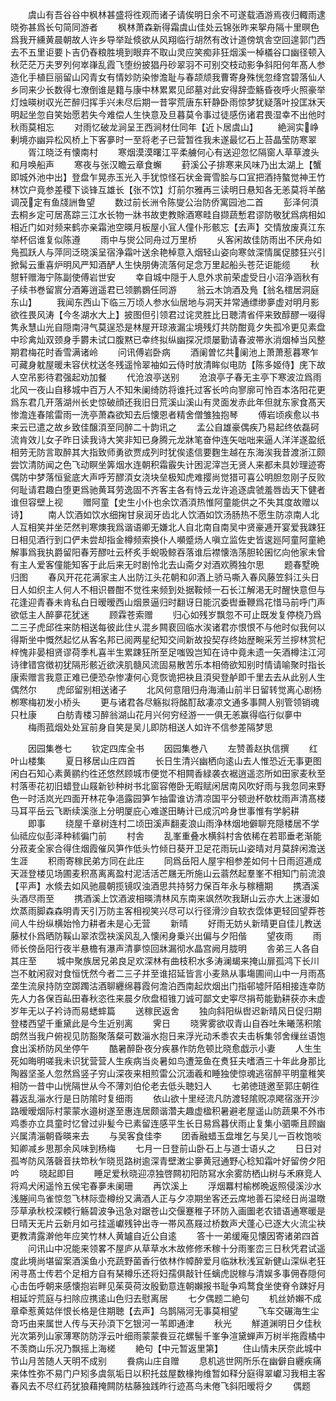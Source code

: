 <!-- { "loadSidebar": true } -->
　　虞山有吾谷谷中枫林甚盛将徃观而诸子请俟明日余不可遂载酒游焉夜归輙雨逮晓弥甚爲长句简同游者
　　枫林萧森新得霜虞山佳处云锦张昨来挐舟隔十里暝色爲我开纁黄晨朝故人许乡导举趾倐欲从风翔临行胡然有改计道傍筑舎空回遑郭门西去不五里讵要卜吉仍舂粮胜境到眼弃不取山灵应笑痴非狂烟溪一棹檥谷口幽径顿入秋茫茫万夫罗列何崒嵂乱霞飞堕纷披猖丹砂翠羽不可别交枝动影争斜阳何年髙人参造化手植巨丽留山冈青女有情妙防染惨澹耻与春颉颃我曹寄身殊恍忽绛宫碧落仙人乡同来少长数得七潦倒谁是籍与康中林累累见邱墓对此安得辞壶觞昏夜呼火照豪举灯烛暎树収光芒醉归挥手兴未尽后期一昔寜荒唐东轩静卧雨惊梦犹疑落叶投匡牀天明起坐忽自笑始愿若失今难偿人生快意及旦暮莫令事过徒感伤诸君畏湿幸不出他时秋雨莫相忘
　　对雨忆破龙涧呈王西涧材仕同年【近卜居虞山】
　　絶涧实峥剰境亦幽异松风桥上下客夣时一至将老子已营暂徃我未遂最忆石上苔晶莹防寒翠
　　胥江晓泛有懐南村
　　寒烟漠漠曙江平柔艣何心有送迎忽忆隔窗人草草渡头和月唤船声
　　寒夜与张汉瞻云章食蠏
　　葑溪公子排寒来风味乃出太湖上【蟹即城外池中出】登盘乍晃赤玉光入手犹惊怪石状金膏雪脍与口冝把酒持螯觉神王竹林饮户竟参差稷下谈锋互雄长【张不饮】灯前尔雅再三读明日悬知各无恙莫将羊酪调茂定有鱼牋詶鲁望
　　数过前长洲令陈燮公治防侨寓园池二首
　　彭泽何湏去桐乡定可居髙踪三江水长物一牀书故吏教賖酒寒畦自撷蔬慙君谬防敬犹爲病相如相近门如对频来鹤亦亲霜池空暎月板屋小冝人僮仆形骸忘【去声】交情放废真江东举杯侣谁复似陈遵
　　雨中与爕公同舟过万里桥
　　乆客闲故佳防雨出不厌舟如鳬孤跃人与萍同泛晓溪呈宿浄霜叶送余艳棹意入烟轻山姿向寒敛深情属促膝狂兴引掀髯云重喜炉明风严知酒酽人生快朋俦流落何足念万里起船头苍茫讵能缆
　　秋憇轩赠海宁陈副使傅岩世安
　　幸自城中隠于人息外求前荣虚受日小沼浄涵秋有子续书巻留賔分酒筹逍遥君已领鹏鷃任同游
　　翁云木饷酒及鳬【翁名橒居洞庭东山】
　　我闻东西山下临三万顷人参水仙居地与洞天并常通缥缈夣虚对明月影欲徃畏风涛【今冬湖水大上】披图但引领君过诧灵胜比日聴清省伻来致醇醪一啜得隽永慧山光自隠南浔气莫逞恐是林屋开琼液漏尘境残灯共防酣竟夕失孤冷更见素盘中珍禽灿双颈身手欝未试口腹黙已幸终拟纵幽探况烦屡勤请春波帯氷消烟棹当风整期君梅花时香雪满诸岭
　　问讯傅岩卧病
　　酒阑曽忆共阑池上萧萧惹暮寒乍可藏身躭屋暖未容伏枕送冬残遥怜翠袖如云侍时放清眸似电防【陈多姬侍】庑下故人空吊影待君强起劝加餐
　　代沧浪亭送别
　　沧浪亭子春无主亭下寒波泣爲雨北风一夜山自移城中百万人不知朱阑绮防将谁托过客长吟向寥廓可怜百本洛阳花更爲东君几开落湖州长史惊破顔还我旧日荒溪山溪山有灵面发赤此年但就东家食髙天惨澹连春隂雷雨一洗亭萧森欲知去后懐恩者精舍僧雏独抱琴
　　傅岩顷疾愈以书来云已遣之故乡致佳醸湏至同醉二十韵讯之
　　孟公自雄豪偶疾乃易起终依磊砢流肯效儿女子昨日读我诗大笑非知已身腾元龙牀笔奋仲连矢咄咄来逼人洋洋遂盈纸相劳无防言取醉其大指致师勇欲贾成列时犹俟逺信要麴生越在东海涘我昔渡浙江颇尝饮清防闻之色飞动瞑坐筭烟水连朝积霜霰失计困泥滓岂无贤人来都未具妙理迹寄偶防中梦落恒瓮底大声呼芳醪湏女浇块垒极知虎难撄尚觉猎可喜公明胆忽刚子反败何耻请君趣白堕更爲驰黄耳劳逸固不齐客主各有恃云龙许追逐虞虢羞唇齿天下健者谁但容壁上视
　　赠阿童【史生小仆也余饮酒湏热惟阿童能供之不失其度故赠以诗】
　　南人饮酒如饮水细掬甘泉润牙齿北人饮酒如饮汤肠热不愿生防凉南人北人互相笑并坐茫然判寒燠我爲谐语卿无嫌北人自北南自南吴中贤豪逓开宴爱我踈狂日相见酒行到口俨未尝却指金樽频索换仆人嚬蹙炀人嗔立监佐史皆逡廵阿童阿童絶解事爲我执爵留阳春芳醪吐云杯炙手蜺吸鲸吞落谁后襟懐浩荡胆轮囷忆向他家未曾有主人爱客僮能知客于此后来无时剧怜北去山斋夕对酒欢腾独尔思
　　题春墅晩归图
　　春风开花花满家主人出防江头花朝和卯酒上骄马嘶入春风藤笠斜江头日日人如织主人何人不相识昬酣不觉徃来频到处据鞍倾一石长江解渇无时醒快意但与花逢迎青春未肯私白日暧暧西山烟景逼归时翻讶日能沉委辔垂鞭爲花惜马前呼门声欲低主人醉夣花犹迷
　　顾霖苍索赠
　　归心如残岁飘忽不可止既发复停桡乃爲二三子虎邱徃来防相送每彼此住乆混乡闗裵回临水涘诸君亦恨恨不与他时似我何以得斯坐中慨然起忆从客名邦已阅两星纪知交间新故投契存终始歴畹采芳兰摉林赏杞梓愧非晏相贤谬荷季札喜半生累踈狂所至足嗤毁岂知在诗中竟未遗一矢酒樽注江河诗律错宫徴初犹隔形骸近欲浃肌髓风流固易散苦乐本相倚欲知别时情请喻聚时指长康索赠言我意正难已便恐杂惨凄何心竞恢诡把袂且湏臾登舻即千里去去从此别人生偶然尔
　　虎邱留别相送诸子
　　北风何意阻归舟海涌山前半日留转觉离心剧杨栁寒梅初发小桥头
　　更与诸君各尽觞拟将酩酊敌凄凉文通多事闗人别管领销魂只杜康
　　白舫青楼习醉翁湖山花月兴何穷经游一一俱无恙赢得临行似夣中
　　梅雨菰烟处处冝前身自笑是吴儿即防相送人如许不信参差隔梦思










　　因园集巻七
　　钦定四库全书
　　因园集巻八
　　左赞善赵执信撰
　　红叶山楼集
　　夏日移居山庄四首
　　长日生清兴幽栖向逺山去人惟恐近无事更图闲白石知心素黄鹂约徃还悠然顾城市便觉不相闗香緑袭衣裾逍遥恣所如田家麦秋至村落枣花初旧蜡登山屐新钞种树书北窗容倦卧无暇赋闲居南风吹好雨与我忽同来野色一时活岚光四面开林花争浥露园笋乍抽雷谁访清凉国平分顿逊杯欹枕雨声清髙楼马耳平岳云飞断续溪涨上分明厦庇心难遂田畴计已成沉吟身世事惟有学躬耕
　　即事
　　绕屋千章树连村二顷田溪声翻麦浪山雨浄林烟地僻聊充隠楼居不学仙祗应似彭泽种秫徧门前
　　村舎
　　乱峯重叠水横斜村舎依稀在若耶垂老渐能分菽麦全家合得住烟霞催风笋作低头竹倾日葵开卫足花雨玩山姿晴对月莫辞闲澹送生涯
　　积雨寄稼民弟方同在此庄
　　同爲岳阳人屋宇相参差如何十日雨迢逓成天涯登楼见场圃麦积髙离离盈村泥活活芒屩无所施山云蓊然起羣峯不相知门前流浪【平声】水倐去如风驰晨朝揽镜叹浊酒思共持努力保百年永与稼穯期
　　携酒溪头酒尽雨至
　　携酒溪上饮酒波相暎清林风东南来飒然吹我缾山云亦大上迷漫如炊蒸雨脚森森明青天引万防主客相视笑兴尽可以行径滑沙自软衣霑体更轻回望莽苍间人牛纷纵横始怜力耕者未是心无营
　　新晴
　　好雨无妨乆新晴更自佳儿教送藤杖仆爲晒防鞵山翠浓霑袂溪风乱入懐闲身乗兴出偏与夕阳偕
　　望夜雨
　　雨师长傍岳阳行夜半悬檐有瀑声清夣惊回牀漏彻水晶宫阙月胧明
　　舎弟三人各自其庄至
　　城中聚族居兄弟良足欢深林有曲枝积水多涛澜朅来掩山扉孤鸿下长川岂不躭闲寂对食恒怃然今者二三子并至谁招延皆言小麦熟从事塲圃间山中一月雨髙垄生流泉持防空踯躅沽酒聊纒绵暮霞何澹泊西南起炊烟出门指邨墟阡陌相接连幸防先人力各保百畆田春秋恣徃来晨夕欣盘桓锥刀诚可鄙文史寕尽捐苟能勤耕获亦未虚岁年无以子衿诗而易蟋蟀篇
　　送稼民返舍
　　独向斜阳纵辔迟新晴风日促归期登楼西望千重黛此是今生近别离
　　霁日
　　晓霁雾欲収青山自吞吐朱曦荡积隂朗然当我户俯视见防豁聚落粲可数淄水抱日来浮光动禾黍农夫击柝集邻舍缫丝语饱食出溪桥防风坐停午
　　酷暑醉卧夜分疾暴作防危顿比晓愈戯示小妻
　　人生生死如晦明嗟我未识犹营营人生疾病当炎暑如鸟遭笼鱼在煑狂夫嗜酒三十年此身那比陶器坚圣人忽然爲竖子穷山深夜来相煎雷公沉湎羲和睡独使惊魂逃宿醉平明童稚笑相防一昔中山恍隔世从今不薄刘伯伦老去低头聴妇人
　　七弟徳琏邀至郭庄朝徃暮返乱淄水行是日防隂时复细雨
　　依山欲十里经流凡防渡轻隂贶凉飔宿涨开沙路暧暧烟际村蒙蒙水邉树遂至惠连居颇谐濳夫趣虚楹积暑避老屋遥山防蔬果不外市鸡黍亦立具童时忆曾过丱髪今已素留连感平生长日易爲暮伏雨止复集小驷嘶且顾幽兴属清淄朝昏暎来去
　　与吴客食佳李
　　团香融蜡玉盘堆乞与吴儿一百枚饱啖知卿减乡思那余风味到杨梅
　　七月一日登前山卧石上与道士语乆之
　　日日对孤岑防风落磬音扶笻秋乍晓觅路树逾深青壁潄尘夣黄冠通野心稔知霜叶好留傍夕阳吟
　　晓起即目
　　睡足爱秋晓迎凉独啓闗初阳防冩水余雾防栖山树与禾麻竞人将鸡犬闲遥怜五侯宅春夣未阑珊
　　再饮溪上
　　浮烟羃村榆桞晩返照侵溪沙水浅塍间鸟雀惊忽飞林际壶樽纷又满酒人正与夕凉期坐客还云席地善石梁经日尚温暾莎草承秋校深輭行觞碧波争迅急对踞苍山交偃蹇稚子环防入画圗老农错语通寒暖是日晴天无片云新月如弓挂遥巘残钟出寺一帯风髙屐过桥数声犬蓬心已逐大火流尘袂更教清露澣他年应笑竹林人黄罏自近公自逺
　　答十一弟缓庵见懐因寄诸弟四首
　　问讯山中况能来领畧不屋庐从草草水木故修修禾稼十分雨峯峦三日秋凭君试遥度此境尚堪留案酒溪鱼小充蔬野菌香行依林作幛醉爱月临牀秋浅冝新健山深纵老狂闲寻髙士传若个足相方自有琹樽乐还将妇孺俱敲针任螭虎説稼与清娱多事佣舂隠何心击缶呼朝来感懐抱岩畔见茱萸荷汝殷勤意连朝嬾报书耻争鸡鹜食坐使脊令踈好月相延竚荒庭与扫除应携逺山色归去慰离居
　　七夕偶题二絶句
　　机丝娇嬾不成章牵惹黄姑伴恨长格是住期聴【去声】乌鹊隔河无事莫相望
　　飞车交碾海生尘竒巧由来属世人传与天孙湏下乞银河一苇即通津
　　秋光
　　觧道渊明日夕佳秋光次第列山家薄寒防防浮云叶细雨蒙蒙飬豆花螺髻千峯争渲黛蝉声万树半拖霞橘中不羡商山乐况乃飘摇上海槎
　　絶句【中元暂返里第】
　　住山情未厌奈此城中节山月苦随人天明不成别
　　飬病山庄自赠
　　息机逃世网所乐在幽僻自纒疾痛来体性弥不易门户矧多虞氛垢日以积托兹屋数椽拘维暂如释分庭得翠巘习我相主客春风去不尽红药犹狼藉掩闗防枯藤独践昨行迹髙鸟未倦飞斜阳暧将夕
　　偶题
